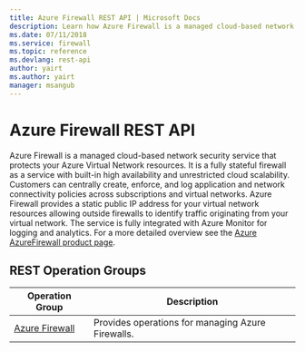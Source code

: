 ```yaml
---
title: Azure Firewall REST API | Microsoft Docs
description: Learn how Azure Firewall is a managed cloud-based network security service that protects your Azure Virtual Network resources.
ms.date: 07/11/2018
ms.service: firewall
ms.topic: reference
ms.devlang: rest-api
author: yairt
ms.author: yairt
manager: msangub
---
```


# Azure Firewall REST API

Azure Firewall is a managed cloud-based network security service that protects your Azure Virtual Network resources. It is a fully stateful firewall as a service with built-in high availability and unrestricted cloud scalability. Customers can centrally create, enforce, and log application and network connectivity policies across subscriptions and virtual networks. Azure Firewall provides a static public IP address for your virtual network resources allowing outside firewalls to identify traffic originating from your virtual network.  The service is fully integrated with Azure Monitor for logging and analytics. For a more detailed overview see the [Azure AzureFirewall product page](https://aka.ms/azurefw). 

## REST Operation Groups

|Operation Group|Description|
|---|---|
|[Azure Firewall](xref:management.azure.com.firewall.azurefirewalls) |Provides operations for managing Azure Firewalls.|
